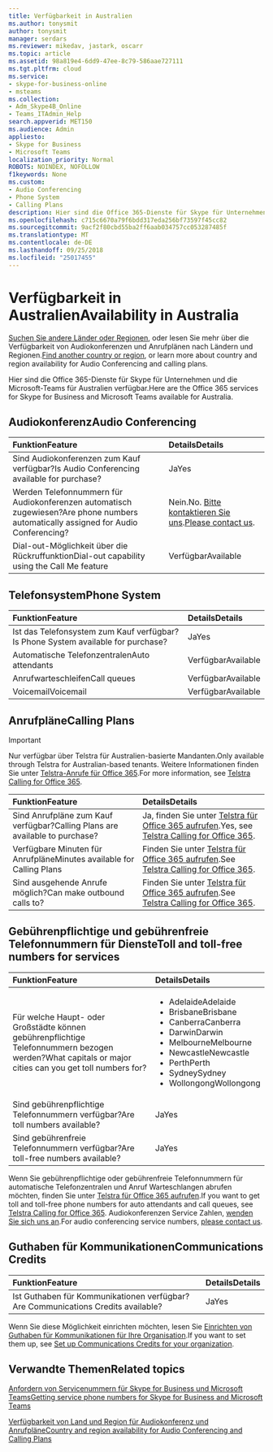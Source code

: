 ```yaml
---
title: Verfügbarkeit in Australien
ms.author: tonysmit
author: tonysmit
manager: serdars
ms.reviewer: mikedav, jastark, oscarr
ms.topic: article
ms.assetid: 98a819e4-6dd9-47ee-8c79-586aae727111
ms.tgt.pltfrm: cloud
ms.service:
- skype-for-business-online
- msteams
ms.collection:
- Adm_Skype4B_Online
- Teams_ITAdmin_Help
search.appverid: MET150
ms.audience: Admin
appliesto:
- Skype for Business
- Microsoft Teams
localization_priority: Normal
ROBOTS: NOINDEX, NOFOLLOW
f1keywords: None
ms.custom:
- Audio Conferencing
- Phone System
- Calling Plans
description: Hier sind die Office 365-Dienste für Skype für Unternehmen und die Microsoft-Teams für Australien verfügbar.
ms.openlocfilehash: c715c6670a79f6bdd317eda256bf73597f45cc82
ms.sourcegitcommit: 9acf2f80cbd55ba2ff6aab034757cc053287485f
ms.translationtype: MT
ms.contentlocale: de-DE
ms.lasthandoff: 09/25/2018
ms.locfileid: "25017455"
---
```

# <a name="availability-in-australia"></a><span data-ttu-id="178ee-103">Verfügbarkeit in Australien</span><span class="sxs-lookup"><span data-stu-id="178ee-103">Availability in Australia</span></span>

<span data-ttu-id="178ee-104">[Suchen Sie andere Länder oder Regionen](country-and-region-availability-for-audio-conferencing-and-calling-plans.md), oder lesen Sie mehr über die Verfügbarkeit von Audiokonferenzen und Anrufplänen nach Ländern und Regionen.</span><span class="sxs-lookup"><span data-stu-id="178ee-104">[Find another country or region](country-and-region-availability-for-audio-conferencing-and-calling-plans.md), or learn more about country and region availability for Audio Conferencing and calling plans.</span></span>

<span data-ttu-id="178ee-105">Hier sind die Office 365-Dienste für Skype für Unternehmen und die Microsoft-Teams für Australien verfügbar.</span><span class="sxs-lookup"><span data-stu-id="178ee-105">Here are the Office 365 services for Skype for Business and Microsoft Teams available for Australia.</span></span>

## <a name="audio-conferencing"></a><span data-ttu-id="178ee-106">Audiokonferenz</span><span class="sxs-lookup"><span data-stu-id="178ee-106">Audio Conferencing</span></span>

|<span data-ttu-id="178ee-107">**Funktion**</span><span class="sxs-lookup"><span data-stu-id="178ee-107">**Feature**</span></span>|<span data-ttu-id="178ee-108">**Details**</span><span class="sxs-lookup"><span data-stu-id="178ee-108">**Details**</span></span>|
|:-----|:-----|
|<span data-ttu-id="178ee-109">Sind Audiokonferenzen zum Kauf verfügbar?</span><span class="sxs-lookup"><span data-stu-id="178ee-109">Is Audio Conferencing available for purchase?</span></span>  <br/> |<span data-ttu-id="178ee-110">Ja</span><span class="sxs-lookup"><span data-stu-id="178ee-110">Yes</span></span>  <br/> |
|<span data-ttu-id="178ee-111">Werden Telefonnummern für Audiokonferenzen automatisch zugewiesen?</span><span class="sxs-lookup"><span data-stu-id="178ee-111">Are phone numbers automatically assigned for Audio Conferencing?</span></span>  <br/> |<span data-ttu-id="178ee-112">Nein.</span><span class="sxs-lookup"><span data-stu-id="178ee-112">No.</span></span> <span data-ttu-id="178ee-113">[Bitte kontaktieren Sie uns](mailto:ptnapac@microsoft.com).</span><span class="sxs-lookup"><span data-stu-id="178ee-113">[Please contact us](mailto:ptnapac@microsoft.com).</span></span> <br/> |
|<span data-ttu-id="178ee-114">Dial-out-Möglichkeit über die Rückruffunktion</span><span class="sxs-lookup"><span data-stu-id="178ee-114">Dial-out capability using the Call Me feature</span></span>  <br/> |<span data-ttu-id="178ee-115">Verfügbar</span><span class="sxs-lookup"><span data-stu-id="178ee-115">Available</span></span>  <br/> |

## <a name="phone-system"></a><span data-ttu-id="178ee-116">Telefonsystem</span><span class="sxs-lookup"><span data-stu-id="178ee-116">Phone System</span></span>

|<span data-ttu-id="178ee-117">**Funktion**</span><span class="sxs-lookup"><span data-stu-id="178ee-117">**Feature**</span></span>|<span data-ttu-id="178ee-118">**Details**</span><span class="sxs-lookup"><span data-stu-id="178ee-118">**Details**</span></span>|
|:-----|:-----|
|<span data-ttu-id="178ee-119">Ist das Telefonsystem zum Kauf verfügbar?</span><span class="sxs-lookup"><span data-stu-id="178ee-119">Is Phone System available for purchase?</span></span>  <br/> |<span data-ttu-id="178ee-120">Ja</span><span class="sxs-lookup"><span data-stu-id="178ee-120">Yes</span></span>  <br/> |
|<span data-ttu-id="178ee-121">Automatische Telefonzentralen</span><span class="sxs-lookup"><span data-stu-id="178ee-121">Auto attendants</span></span> <br/> |<span data-ttu-id="178ee-122">Verfügbar</span><span class="sxs-lookup"><span data-stu-id="178ee-122">Available</span></span>  <br/> |
|<span data-ttu-id="178ee-123">Anrufwarteschleifen</span><span class="sxs-lookup"><span data-stu-id="178ee-123">Call queues</span></span>  <br/> |<span data-ttu-id="178ee-124">Verfügbar</span><span class="sxs-lookup"><span data-stu-id="178ee-124">Available</span></span>  <br/> |
|<span data-ttu-id="178ee-125">Voicemail</span><span class="sxs-lookup"><span data-stu-id="178ee-125">Voicemail</span></span>  <br/> |<span data-ttu-id="178ee-126">Verfügbar</span><span class="sxs-lookup"><span data-stu-id="178ee-126">Available</span></span>  <br/> |

## <a name="calling-plans"></a><span data-ttu-id="178ee-127">Anrufpläne</span><span class="sxs-lookup"><span data-stu-id="178ee-127">Calling Plans</span></span>
> [!IMPORTANT]
> <span data-ttu-id="178ee-128">Nur verfügbar über Telstra für Australien-basierte Mandanten.</span><span class="sxs-lookup"><span data-stu-id="178ee-128">Only available through Telstra for Australian-based tenants.</span></span> <span data-ttu-id="178ee-129">Weitere Informationen finden Sie unter [Telstra-Anrufe für Office 365](https://aka.ms/TelstraVoicePlan).</span><span class="sxs-lookup"><span data-stu-id="178ee-129">For more information, see [Telstra Calling for Office 365](https://aka.ms/TelstraVoicePlan).</span></span>

|<span data-ttu-id="178ee-130">**Funktion**</span><span class="sxs-lookup"><span data-stu-id="178ee-130">**Feature**</span></span>|<span data-ttu-id="178ee-131">**Details**</span><span class="sxs-lookup"><span data-stu-id="178ee-131">**Details**</span></span>|
|:-----|:-----|
|<span data-ttu-id="178ee-132">Sind Anrufpläne zum Kauf verfügbar?</span><span class="sxs-lookup"><span data-stu-id="178ee-132">Calling Plans are available to purchase?</span></span>  <br/> |<span data-ttu-id="178ee-133">Ja, finden Sie unter [Telstra für Office 365 aufrufen](https://aka.ms/TelstraVoicePlan).</span><span class="sxs-lookup"><span data-stu-id="178ee-133">Yes,  see [Telstra Calling for Office 365](https://aka.ms/TelstraVoicePlan).</span></span>  <br/> |
|<span data-ttu-id="178ee-134">Verfügbare Minuten für Anrufpläne</span><span class="sxs-lookup"><span data-stu-id="178ee-134">Minutes available for Calling Plans</span></span>  <br/> |<span data-ttu-id="178ee-135">Finden Sie unter [Telstra für Office 365 aufrufen](https://aka.ms/TelstraVoicePlan).</span><span class="sxs-lookup"><span data-stu-id="178ee-135">See [Telstra Calling for Office 365](https://aka.ms/TelstraVoicePlan).</span></span> <br/> |
|<span data-ttu-id="178ee-136">Sind ausgehende Anrufe möglich?</span><span class="sxs-lookup"><span data-stu-id="178ee-136">Can make outbound calls to?</span></span>  <br/> |<span data-ttu-id="178ee-137">Finden Sie unter [Telstra für Office 365 aufrufen](https://aka.ms/TelstraVoicePlan).</span><span class="sxs-lookup"><span data-stu-id="178ee-137">See [Telstra Calling for Office 365](https://aka.ms/TelstraVoicePlan).</span></span> <br/> |

## <a name="toll-and-toll-free-numbers-for-services"></a><span data-ttu-id="178ee-138">Gebührenpflichtige und gebührenfreie Telefonnummern für Dienste</span><span class="sxs-lookup"><span data-stu-id="178ee-138">Toll and toll-free numbers for services</span></span>

|<span data-ttu-id="178ee-139">**Funktion**</span><span class="sxs-lookup"><span data-stu-id="178ee-139">**Feature**</span></span>|<span data-ttu-id="178ee-140">**Details**</span><span class="sxs-lookup"><span data-stu-id="178ee-140">**Details**</span></span>|
|:-----|:-----|
|<span data-ttu-id="178ee-141">Für welche Haupt- oder Großstädte können gebührenpflichtige Telefonnummern bezogen werden?</span><span class="sxs-lookup"><span data-stu-id="178ee-141">What capitals or major cities can you get toll numbers for?</span></span>  <br/> | <ul><li><span data-ttu-id="178ee-142">Adelaide</span><span class="sxs-lookup"><span data-stu-id="178ee-142">Adelaide</span></span> <li><span data-ttu-id="178ee-143">Brisbane</span><span class="sxs-lookup"><span data-stu-id="178ee-143">Brisbane</span></span> <li>  <span data-ttu-id="178ee-144">Canberra</span><span class="sxs-lookup"><span data-stu-id="178ee-144">Canberra</span></span> <li><span data-ttu-id="178ee-145">Darwin</span><span class="sxs-lookup"><span data-stu-id="178ee-145">Darwin</span></span> <li><span data-ttu-id="178ee-146">Melbourne</span><span class="sxs-lookup"><span data-stu-id="178ee-146">Melbourne</span></span> <li><span data-ttu-id="178ee-147">Newcastle</span><span class="sxs-lookup"><span data-stu-id="178ee-147">Newcastle</span></span> <li> <span data-ttu-id="178ee-148">Perth</span><span class="sxs-lookup"><span data-stu-id="178ee-148">Perth</span></span> <li><span data-ttu-id="178ee-149">Sydney</span><span class="sxs-lookup"><span data-stu-id="178ee-149">Sydney</span></span> <li><span data-ttu-id="178ee-150">Wollongong</span><span class="sxs-lookup"><span data-stu-id="178ee-150">Wollongong</span></span>  |
|<span data-ttu-id="178ee-151">Sind gebührenpflichtige Telefonnummern verfügbar?</span><span class="sxs-lookup"><span data-stu-id="178ee-151">Are toll numbers available?</span></span>  <br/> |<span data-ttu-id="178ee-152">Ja</span><span class="sxs-lookup"><span data-stu-id="178ee-152">Yes</span></span>  <br/> |
|<span data-ttu-id="178ee-153">Sind gebührenfreie Telefonnummern verfügbar?</span><span class="sxs-lookup"><span data-stu-id="178ee-153">Are toll-free numbers available?</span></span>  <br/> |<span data-ttu-id="178ee-154">Ja</span><span class="sxs-lookup"><span data-stu-id="178ee-154">Yes</span></span>  <br/> |

<span data-ttu-id="178ee-155">Wenn Sie gebührenpflichtige oder gebührenfreie Telefonnummern für automatische Telefonzentralen und Anruf Warteschlangen abrufen möchten, finden Sie unter [Telstra für Office 365 aufrufen](https://aka.ms/TelstraVoicePlan).</span><span class="sxs-lookup"><span data-stu-id="178ee-155">If you want to get toll and toll-free phone numbers for auto attendants and call queues, see [Telstra Calling for Office 365](https://aka.ms/TelstraVoicePlan).</span></span> <span data-ttu-id="178ee-156">Audiokonferenzen Service Zahlen, [wenden Sie sich uns an](mailto:ptnapac@microsoft.com).</span><span class="sxs-lookup"><span data-stu-id="178ee-156">For audio conferencing service numbers, [please contact us](mailto:ptnapac@microsoft.com).</span></span>

## <a name="communications-credits"></a><span data-ttu-id="178ee-157">Guthaben für Kommunikationen</span><span class="sxs-lookup"><span data-stu-id="178ee-157">Communications Credits</span></span>

|<span data-ttu-id="178ee-158">**Funktion**</span><span class="sxs-lookup"><span data-stu-id="178ee-158">**Feature**</span></span>|<span data-ttu-id="178ee-159">**Details**</span><span class="sxs-lookup"><span data-stu-id="178ee-159">**Details**</span></span>|
|:-----|:-----|
|<span data-ttu-id="178ee-160">Ist Guthaben für Kommunikationen verfügbar?</span><span class="sxs-lookup"><span data-stu-id="178ee-160">Are Communications Credits available?</span></span>  <br/> |<span data-ttu-id="178ee-161">Ja</span><span class="sxs-lookup"><span data-stu-id="178ee-161">Yes</span></span>  <br/> |
   
<span data-ttu-id="178ee-162">Wenn Sie diese Möglichkeit einrichten möchten, lesen Sie [Einrichten von Guthaben für Kommunikationen für Ihre Organisation](../set-up-communications-credits-for-your-organization.md).</span><span class="sxs-lookup"><span data-stu-id="178ee-162">If you want to set them up, see [Set up Communications Credits for your organization](../set-up-communications-credits-for-your-organization.md).</span></span>
  
## <a name="related-topics"></a><span data-ttu-id="178ee-163">Verwandte Themen</span><span class="sxs-lookup"><span data-stu-id="178ee-163">Related topics</span></span>

[<span data-ttu-id="178ee-164">Anfordern von Servicenummern für Skype for Business und Microsoft Teams</span><span class="sxs-lookup"><span data-stu-id="178ee-164">Getting service phone numbers for Skype for Business and Microsoft Teams</span></span>](/SkypeForBusiness/what-is-phone-system-in-office-365/getting-service-phone-numbers)

[<span data-ttu-id="178ee-165">Verfügbarkeit von Land und Region für Audiokonferenz und Anrufpläne</span><span class="sxs-lookup"><span data-stu-id="178ee-165">Country and region availability for Audio Conferencing and Calling Plans</span></span>](country-and-region-availability-for-audio-conferencing-and-calling-plans.md)
